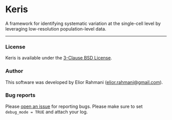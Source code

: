 # Keris

A framework for identifying systematic variation at the single-cell level by leveraging low-resolution population-level data.

---

### License

Keris is available under the <a href="https://opensource.org/licenses/BSD-3-Clause" target="_blank">3-Clause BSD License</a>.

<!---
#### Citing Keris

If you use Keris in any published work, please cite the manuscript describing the method:

Elior Rahmani, Michael I Jordan, Nir Yosef. *bioRxiv*, 2022.
-->


### Author

This software was developed by Elior Rahmani (elior.rahmani@gmail.com).

### Bug reports
Please <a href="https://github.com/YosefLab/Keris/issues/" target="_blank">open an issue</a> for reporting bugs. Please make sure to set `debug_mode = TRUE` and attach your log.
